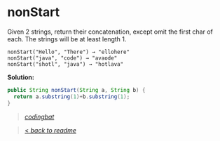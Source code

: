 # nonStart

Given 2 strings, return their concatenation, except omit the first char of each. The strings will be at least length 1.

```
nonStart("Hello", "There") → "ellohere"
nonStart("java", "code") → "avaode"
nonStart("shotl", "java") → "hotlava"
```

**Solution:**

```java
public String nonStart(String a, String b) {
  return a.substring(1)+b.substring(1);
}
```

> _[codingbat](http://codingbat.com/prob/p143825)_

> [< _back to readme_](/README.md)